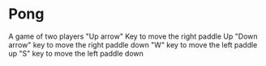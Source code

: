 # Pong
A game of two players
"Up arrow" Key to move the right paddle Up
"Down arrow" key to move the right paddle down
"W" key to move the left paddle up
"S" key to move the left paddle down
